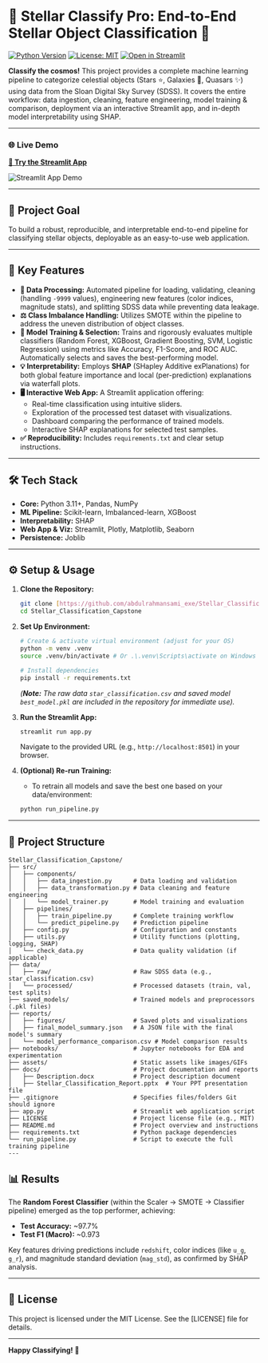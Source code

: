 # 🔭 Stellar Classify Pro: End-to-End Stellar Object Classification 🌟

[![Python Version](https://img.shields.io/badge/Python-3.11+-blue.svg)](https://www.python.org/)
[![License: MIT](https://img.shields.io/badge/License-MIT-purple.svg)](LICENSE) 
[![Open in Streamlit](https://img.shields.io/badge/Open%20in%20Streamlit-FF4B4B?style=for-the-badge&logo=streamlit&logoColor=white)](https://abdulrahmansami-exe-stellar-classification-capstone.streamlit.app)

**Classify the cosmos!** This project provides a complete machine learning pipeline to categorize celestial objects (Stars ⭐, Galaxies 🌌, Quasars ✨) using data from the Sloan Digital Sky Survey (SDSS). It covers the entire workflow: data ingestion, cleaning, feature engineering, model training & comparison, deployment via an interactive Streamlit app, and in-depth model interpretability using SHAP.

---

### 🌐 Live Demo

**[🔭 Try the Streamlit App](https://abdulrahmansami-exe-stellar-classification-capstone.streamlit.app)**

![Streamlit App Demo](assets/streamlit_demo.gif)

---

## 🎯 Project Goal

To build a robust, reproducible, and interpretable end-to-end pipeline for classifying stellar objects, deployable as an easy-to-use web application.

---

## 🚀 Key Features

* **🌌 Data Processing:** Automated pipeline for loading, validating, cleaning (handling `-9999` values), engineering new features (color indices, magnitude stats), and splitting SDSS data while preventing data leakage.
* **⚖️ Class Imbalance Handling:** Utilizes SMOTE within the pipeline to address the uneven distribution of object classes.
* **🧠 Model Training & Selection:** Trains and rigorously evaluates multiple classifiers (Random Forest, XGBoost, Gradient Boosting, SVM, Logistic Regression) using metrics like Accuracy, F1-Score, and ROC AUC. Automatically selects and saves the best-performing model.
* **💡 Interpretability:** Employs **SHAP** (SHapley Additive exPlanations) for both global feature importance and local (per-prediction) explanations via waterfall plots.
* **🖥️ Interactive Web App:** A Streamlit application offering:
  * Real-time classification using intuitive sliders.
  * Exploration of the processed test dataset with visualizations.
  * Dashboard comparing the performance of trained models.
  * Interactive SHAP explanations for selected test samples.
* **✅ Reproducibility:** Includes `requirements.txt` and clear setup instructions.

---

## 🛠️ Tech Stack

* **Core:** Python 3.11+, Pandas, NumPy
* **ML Pipeline:** Scikit-learn, Imbalanced-learn, XGBoost
* **Interpretability:** SHAP
* **Web App & Viz:** Streamlit, Plotly, Matplotlib, Seaborn
* **Persistence:** Joblib

---

## ⚙️ Setup & Usage

1. **Clone the Repository:**

   ```bash
   git clone [https://github.com/abdulrahmansami_exe/Stellar_Classification_Capstone.git](https://github.com/abdulrahmansami_exe/Stellar_Classification_Capstone.git)
   cd Stellar_Classification_Capstone
   ```
2. **Set Up Environment:**

   ```bash
   # Create & activate virtual environment (adjust for your OS)
   python -m venv .venv
   source .venv/bin/activate # Or .\.venv\Scripts\activate on Windows

   # Install dependencies
   pip install -r requirements.txt
   ```

   *(**Note:** The raw data `star_classification.csv` and saved model `best_model.pkl` are included in the repository for immediate use).*
3. **Run the Streamlit App:**

   ```bash
   streamlit run app.py
   ```

   Navigate to the provided URL (e.g., `http://localhost:8501`) in your browser.
4. **(Optional) Re-run Training:**

   * To retrain all models and save the best one based on your data/environment:

   ```bash
   python run_pipeline.py
   ```

---

## 📂 Project Structure

```
Stellar_Classification_Capstone/
├── src/
│   ├── components/
│   │   ├── data_ingestion.py      # Data loading and validation
│   │   ├── data_transformation.py # Data cleaning and feature engineering
│   │   └── model_trainer.py       # Model training and evaluation
│   ├── pipelines/
│   │   ├── train_pipeline.py      # Complete training workflow
│   │   └── predict_pipeline.py    # Prediction pipeline
│   ├── config.py                  # Configuration and constants
│   ├── utils.py                   # Utility functions (plotting, logging, SHAP)
│   └── check_data.py              # Data quality validation (if applicable)
├── data/
│   ├── raw/                       # Raw SDSS data (e.g., star_classification.csv)
│   └── processed/                 # Processed datasets (train, val, test splits)
├── saved_models/                  # Trained models and preprocessors (.pkl files)
├── reports/
│   ├── figures/                   # Saved plots and visualizations
│   ├── final_model_summary.json   # A JSON file with the final model's summary
│   └── model_performance_comparison.csv # Model comparison results
├── notebooks/                     # Jupyter notebooks for EDA and experimentation
├── assets/                        # Static assets like images/GIFs
├── docs/                          # Project documentation and reports
│   ├── Description.docx           # Project description document
│   ├── Stellar_Classification_Report.pptx  # Your PPT presentation file
├── .gitignore                     # Specifies files/folders Git should ignore
├── app.py                         # Streamlit web application script
├── LICENSE                        # Project license file (e.g., MIT)
├── README.md                      # Project overview and instructions
├── requirements.txt               # Python package dependencies
└── run_pipeline.py                # Script to execute the full training pipeline
---
```
## 📊 Results

The **Random Forest Classifier** (within the Scaler -> SMOTE -> Classifier pipeline) emerged as the top performer, achieving:

* **Test Accuracy:** ~97.7%
* **Test F1 (Macro):** ~0.973

Key features driving predictions include `redshift`, color indices (like `u_g`, `g_r`), and magnitude standard deviation (`mag_std`), as confirmed by SHAP analysis.

---

## 📜 License

This project is licensed under the MIT License. See the [LICENSE] file for details.

---

**Happy Classifying! 🌌**
```
